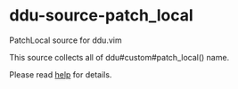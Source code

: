 # ddu-source-patch_local

PatchLocal source for ddu.vim

This source collects all of ddu#custom#patch_local() name.

Please read [help](doc/ddu-source-patch_local.txt) for details.

